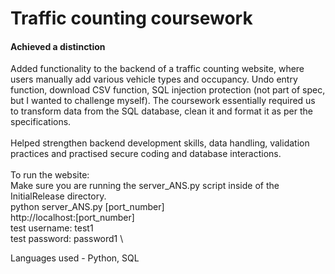 # Traffic counting coursework
#### Achieved a distinction
Added functionality to the backend of a traffic counting website, where users manually add various vehicle types and occupancy. Undo entry function, download CSV function, SQL injection protection (not part of spec, but I wanted to challenge myself). The coursework essentially required us to transform data from the SQL database, clean it and format it as per the specifications. \
\
Helped strengthen backend development skills, data handling, validation practices and practised secure coding and database interactions. \
\
To run the website: \
Make sure you are running the server_ANS.py script inside of the InitialRelease directory. \
python server_ANS.py [port_number] \
http://localhost:[port_number] \
test username: test1 \
test password: password1 \


Languages used - Python, SQL
